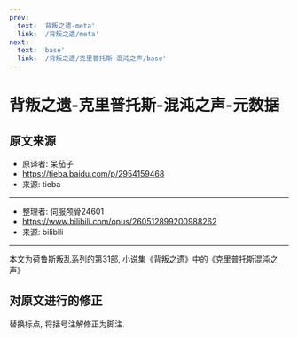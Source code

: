 ```yaml
---
prev:
  text: '背叛之遗-meta'
  link: '/背叛之遗/meta'
next:
  text: 'base'
  link: '/背叛之遗/克里普托斯-混沌之声/base'
---
```


# 背叛之遗-克里普托斯-混沌之声-元数据

## 原文来源

+ 原译者: 呆茄子
+ <https://tieba.baidu.com/p/2954159468>
+ 来源: tieba

--------

+ 整理者: 伺服颅骨24601
+ <https://www.bilibili.com/opus/260512899200988262>
+ 来源: bilibili

--------

本文为荷鲁斯叛乱系列的第31部, 小说集《背叛之遗》中的《克里普托斯混沌之声》

## 对原文进行的修正

替换标点, 将括号注解修正为脚注.
